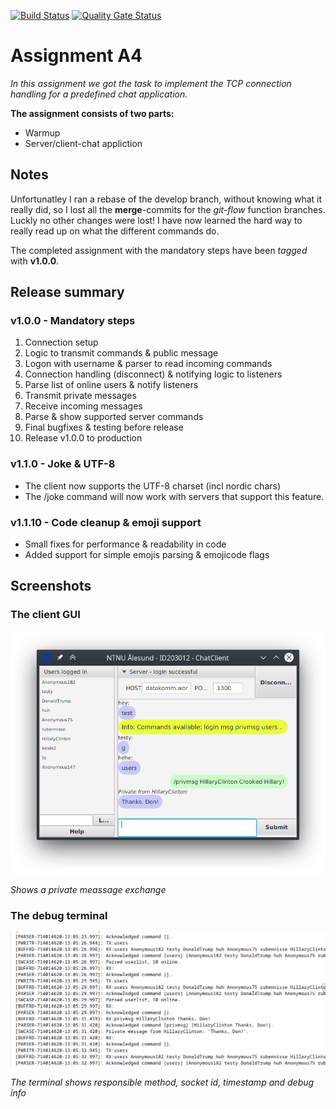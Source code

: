 [![Build Status](https://ci.gaupne.net/buildStatus/icon?job=ntnu-datakom4-chat)](https://ci.gaupne.net/job/ntnu-datakom4-chat/)
[![Quality Gate Status](https://sq.gaupne.net/api/project_badges/measure?project=no.ntnu.datakomm%3AChatClient&metric=alert_status)](https://sq.gaupne.net/dashboard?id=no.ntnu.datakomm%3AChatClient)
# Assignment A4 
_In this assignment we got the task to implement the TCP connection handling
for a predefined chat application._
	
__The assignment consists of two parts:__

 *  Warmup
 *  Server/client-chat appliction

## Notes
Unfortunatley I ran a rebase of the develop branch, without knowing what
it really did, so I lost all the __merge__-commits for the _git-flow_ 
function branches. Luckly no other changes were lost! I have now learned
the hard way to really read up on what the different commands do.

The completed assignment with the mandatory steps have been _tagged_ with __v1.0.0__.
## Release summary
### v1.0.0 - Mandatory steps
 1. Connection setup  
 1. Logic to transmit commands & public message
 1. Logon with username & parser to read incoming commands 
 1. Connection handling (disconnect) & notifying logic to listeners
 1. Parse list of online users & notify listeners
 1. Transmit private messages
 1. Receive incoming messages
 1. Parse & show supported server commands
 1. Final bugfixes & testing before release
 1. Release v1.0.0 to production

### v1.1.0 - Joke & UTF-8
 * The client now supports the UTF-8 charset (incl nordic chars)
 * The /joke command will now work with servers that support this feature.

### v1.1.10 - Code cleanup & emoji support
 * Small fixes for performance & readability in code
 * Added support for simple emojis parsing & emojicode flags

## Screenshots
### The client GUI
![v1.0.0 client](Images/clientRunning.png)

_Shows a private meassage exchange_
### The debug terminal
![v1.0.0 console](Images/debugTerminal.png)

_The terminal shows responsible method, socket id, timestamp and debug info_ 

